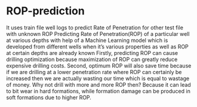 # ROP-prediction
It uses train file well logs to predict Rate of Penetration for other test file with unknown ROP
Predicting Rate of Penetration(ROP) of a particular well at various depths with help of a Machine Learning model which is developed from different wells when  it’s various properties as well as ROP at certain depths are already known
Firstly, predicting ROP can cause drilling        optimization because maximization of ROP can greatly reduce expensive drilling costs. 
Second, optimum ROP will also save time because if we are drilling at a lower penetration rate where ROP can certainly be increased then we are actually wasting our time which is equal to wastage of money.
Why not drill with more and more ROP then?
Because it can lead to bit wear in hard formations, while formation damage can be produced in soft formations due to higher ROP.



